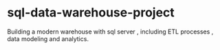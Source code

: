 # sql-data-warehouse-project
Building a modern warehouse with sql server , including ETL processes , data modeling and analytics.
